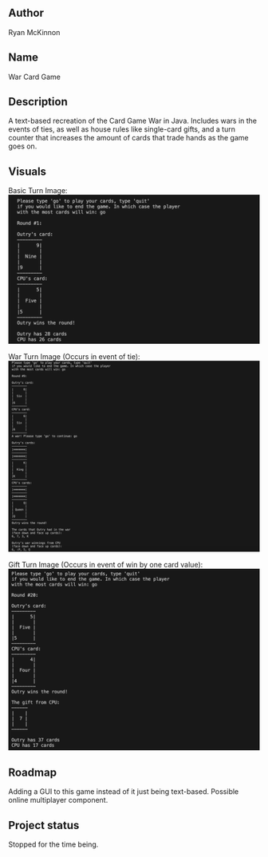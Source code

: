 ## Author
Ryan McKinnon

## Name
War Card Game

## Description
A text-based recreation of the Card Game War in Java. Includes wars in the events of ties, as well as house rules like single-card gifts, and a turn counter that increases the amount of cards that trade hands as the game goes on.

## Visuals
Basic Turn Image:
<img src="BasicTurn.png" alt="Basic Turn">

War Turn Image (Occurs in event of tie):
<img src="WarTurn.png" alt="War Turn">

Gift Turn Image (Occurs in event of win by one card value):
<img src="GiftTurn.png" alt="GiftTurn.png">

## Roadmap
Adding a GUI to this game instead of it just being text-based.
Possible online multiplayer component.

## Project status
Stopped for the time being.
